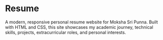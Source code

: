 # Resume
A modern, responsive personal resume website for Moksha Sri Punna. Built with HTML and CSS, this site showcases my academic journey, technical skills, projects, extracurricular roles, and personal interests.

